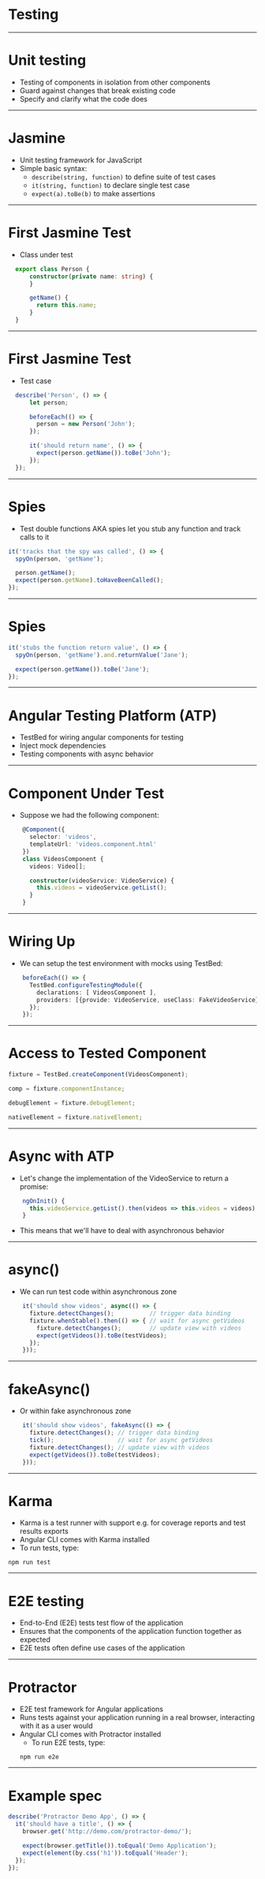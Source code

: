 # Testing

---

# Unit testing
- Testing of components in isolation from other components
- Guard against changes that break existing code
- Specify and clarify what the code does

---

# Jasmine
- Unit testing framework for JavaScript
- Simple basic syntax:
  - `describe(string, function)` to define suite of test cases
  - `it(string, function)` to declare single test case
  - `expect(a).toBe(b)` to make assertions
  
---

# First Jasmine Test
- Class under test
```typescript
  export class Person {
      constructor(private name: string) {
      }

      getName() {
        return this.name;
      }
  }
```

---

# First Jasmine Test
- Test case
```typescript
  describe('Person', () => {
      let person;

      beforeEach(() => {
        person = new Person('John');
      });

      it('should return name', () => {
        expect(person.getName()).toBe('John');
      });
  });
```

---

# Spies
- Test double functions AKA spies let you stub any function and track calls to it

```typescript
it('tracks that the spy was called', () => {
  spyOn(person, 'getName');

  person.getName();
  expect(person.getName).toHaveBeenCalled();
});
```

---

# Spies
```typescript
it('stubs the function return value', () => {
  spyOn(person, 'getName').and.returnValue('Jane');

  expect(person.getName()).toBe('Jane');
});
```

---

# Angular Testing Platform (ATP)
- TestBed for wiring angular components for testing
- Inject mock dependencies
- Testing components with async behavior

---

# Component Under Test
- Suppose we had the following component:
```typescript
    @Component({
      selector: 'videos',
      templateUrl: 'videos.component.html'
    })
    class VideosComponent {
      videos: Video[];

      constructor(videoService: VideoService) {
        this.videos = videoService.getList();
      }
    }
```

---

# Wiring Up
- We can setup the test environment with mocks using TestBed:
```typescript
    beforeEach(() => {
      TestBed.configureTestingModule({
        declarations: [ VideosComponent ],
        providers: [{provide: VideoService, useClass: FakeVideoService}]
      });
    });
```

---

# Access to Tested Component
```typescript
fixture = TestBed.createComponent(VideosComponent);

comp = fixture.componentInstance;

debugElement = fixture.debugElement;

nativeElement = fixture.nativeElement;

```

---

# Async with ATP
- Let's change the implementation of the VideoService to return a promise:
```typescript
    ngOnInit() {
      this.videoService.getList().then(videos => this.videos = videos);
    }
```
- This means that we'll have to deal with asynchronous behavior

---

# async()
- We can run test code within asynchronous zone
```typescript
    it('should show videos', async(() => {
      fixture.detectChanges();          // trigger data binding
      fixture.whenStable().then(() => { // wait for async getVideos
        fixture.detectChanges();        // update view with videos
        expect(getVideos()).toBe(testVideos);
      });
    }));
```

---

# fakeAsync()
- Or within fake asynchronous zone
```typescript
    it('should show videos', fakeAsync(() => {
      fixture.detectChanges(); // trigger data binding
      tick();                  // wait for async getVideos
      fixture.detectChanges(); // update view with videos
      expect(getVideos()).toBe(testVideos);
    }));
```

---

# Karma
- Karma is a test runner with support e.g. for coverage reports and test results exports
- Angular CLI comes with Karma installed
- To run tests, type:
```shell
npm run test
```

---

# E2E testing
- End-to-End (E2E) tests test flow of the application
- Ensures that the components of the application function together as expected
- E2E tests often define use cases of the application

---

# Protractor
- E2E test framework for Angular applications
- Runs tests against your application running in a real browser, interacting with it as a user would
- Angular CLI comes with Protractor installed
  - To run E2E tests, type:
  ```shell
  npm run e2e
  ```

---

# Example spec
```javascript
describe('Protractor Demo App', () => {
  it('should have a title', () => {
    browser.get('http://demo.com/protractor-demo/');

    expect(browser.getTitle()).toEqual('Demo Application');
    expect(element(by.css('h1')).toEqual('Header');
  });
});
```
